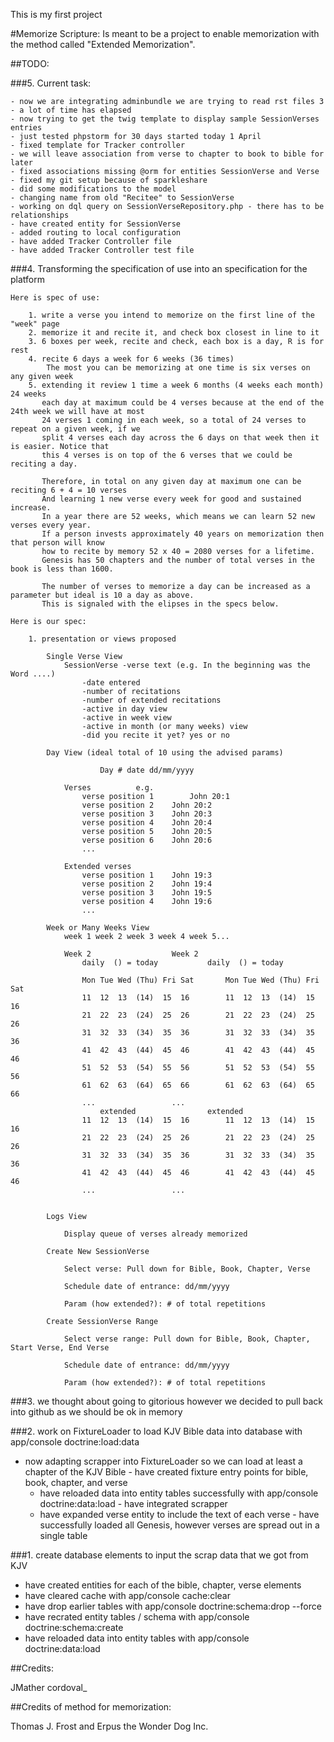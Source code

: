 This is my first project

#Memorize Scripture: Is meant to be a project to enable memorization with the method called "Extended Memorization".

##TODO:

###5. Current task:

    - now we are integrating adminbundle we are trying to read rst files 3
    - a lot of time has elapsed
	- now trying to get the twig template to display sample SessionVerses entries
	- just tested phpstorm for 30 days started today 1 April
	- fixed template for Tracker controller
	- we will leave association from verse to chapter to book to bible for later
	- fixed associations missing @orm for entities SessionVerse and Verse
	- fixed my git setup because of sparkleshare
	- did some modifications to the model
	- changing name from old "Recitee" to SessionVerse	
	- working on dql query on SessionVerseRepository.php - there has to be relationships
	- have created entity for SessionVerse
	- added routing to local configuration
	- have added Tracker Controller file
	- have added Tracker Controller test file



###4. Transforming the specification of use into an specification for the platform

	Here is spec of use:

		1. write a verse you intend to memorize on the first line of the "week" page
		2. memorize it and recite it, and check box closest in line to it
		3. 6 boxes per week, recite and check, each box is a day, R is for rest
		4. recite 6 days a week for 6 weeks (36 times)
			The most you can be memorizing at one time is six verses on any given week
		5. extending it review 1 time a week 6 months (4 weeks each month) 24 weeks
		   each day at maximum could be 4 verses because at the end of the 24th week we will have at most
		   24 verses 1 coming in each week, so a total of 24 verses to repeat on a given week, if we
		   split 4 verses each day across the 6 days on that week then it is easier. Notice that
		   this 4 verses is on top of the 6 verses that we could be reciting a day.

		   Therefore, in total on any given day at maximum one can be reciting 6 + 4 = 10 verses
		   And learning 1 new verse every week for good and sustained increase.
		   In a year there are 52 weeks, which means we can learn 52 new verses every year.
		   If a person invests approximately 40 years on memorization then that person will know
		   how to recite by memory 52 x 40 = 2080 verses for a lifetime.
		   Genesis has 50 chapters and the number of total verses in the book is less than 1600.

		   The number of verses to memorize a day can be increased as a parameter but ideal is 10 a day as above.
		   This is signaled with the elipses in the specs below.

	Here is our spec:

		1. presentation or views proposed
			
			Single Verse View
				SessionVerse -verse text (e.g. In the beginning was the Word ....)
					-date entered
					-number of recitations
					-number of extended recitations
					-active in day view
					-active in week view
					-active in month (or many weeks) view
					-did you recite it yet? yes or no

			Day View (ideal total of 10 using the advised params)

						Day # date dd/mm/yyyy

				Verses			e.g.	
					verse position 1    	John 20:1
					verse position 2	John 20:2
					verse position 3	John 20:3
					verse position 4	John 20:4
					verse position 5	John 20:5
					verse position 6	John 20:6
					...

				Extended verses
					verse position 1	John 19:3
					verse position 2	John 19:4
					verse position 3	John 19:5
					verse position 4	John 19:6
					...

			Week or Many Weeks View
				week 1 week 2 week 3 week 4 week 5...
					
				Week 2					Week 2
					daily  () = today			daily  () = today

					Mon Tue Wed (Thu) Fri Sat		Mon Tue Wed (Thu) Fri Sat
					11  12  13  (14)  15  16		11  12  13  (14)  15  16
					21  22  23  (24)  25  26		21  22  23  (24)  25  26
					31  32  33  (34)  35  36		31  32  33  (34)  35  36
					41  42  43  (44)  45  46		41  42  43  (44)  45  46
					51  52  53  (54)  55  56		51  52  53  (54)  55  56
					61  62  63  (64)  65  66		61  62  63  (64)  65  66
					...					...
						extended				extended
					11  12  13  (14)  15  16		11  12  13  (14)  15  16
					21  22  23  (24)  25  26		21  22  23  (24)  25  26
					31  32  33  (34)  35  36		31  32  33  (34)  35  36
					41  42  43  (44)  45  46		41  42  43  (44)  45  46	
					...					...

			
			Logs View

				Display queue of verses already memorized

			Create New SessionVerse

				Select verse: Pull down for Bible, Book, Chapter, Verse

				Schedule date of entrance: dd/mm/yyyy

				Param (how extended?): # of total repetitions
				
			Create SessionVerse Range

				Select verse range: Pull down for Bible, Book, Chapter, Start Verse, End Verse

				Schedule date of entrance: dd/mm/yyyy

				Param (how extended?): # of total repetitions

###3. we thought about going to gitorious however we decided to pull back into github as we should be ok in memory

###2. work on FixtureLoader to load KJV Bible data into database with app/console doctrine:load:data
   - now adapting scrapper into FixtureLoader so we can load at least a chapter of the KJV Bible
   	- have created fixture entry points for bible, book, chapter, and verse
        - have reloaded data into entity tables successfully with app/console doctrine:data:load
	- have integrated scrapper
        - have expanded verse entity to include the text of each verse
	- have successfully loaded all Genesis, however verses are spread out in a single table

###1. create database elements to input the scrap data that we got from KJV
   - have created entities for each of the bible, chapter, verse elements
   - have cleared cache with app/console cache:clear
   - have drop earlier tables with app/console doctrine:schema:drop --force
   - have recrated entity tables / schema with app/console doctrine:schema:create
   - have reloaded data into entity tables with app/console doctrine:data:load

	
##Credits:

JMather
cordoval_

##Credits of method for memorization:

Thomas J. Frost and Erpus the Wonder Dog Inc.

